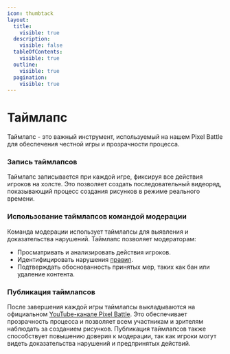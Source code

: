 ```yaml
---
icon: thumbtack
layout:
  title:
    visible: true
  description:
    visible: false
  tableOfContents:
    visible: true
  outline:
    visible: true
  pagination:
    visible: true
---
```


# Таймлапс

Таймлапс - это важный инструмент, используемый на нашем Pixel Battle для обеспечения честной игры и прозрачности процесса.

### Запись таймлапсов <a href="#recording" id="recording"></a>

Таймлапс записывается при каждой игре, фиксируя все действия игроков на холсте. Это позволяет создать последовательный видеоряд, показывающий процесс создания рисунков в режиме реального времени.

### Использование таймлапсов командой модерации <a href="#in-moderation" id="in-moderation"></a>

Команда модерации использует таймлапсы для выявления и доказательства нарушений. Таймлапс позволяет модераторам:

* Просматривать и анализировать действия игроков.
* Идентифицировать нарушения [правил](../rules/#canvas).
* Подтверждать обоснованность принятых мер, таких как бан или удаление контента.

### Публикация таймлапсов <a href="#publishing" id="publishing"></a>

После завершения каждой игры таймлапсы выкладываются на официальном [YouTube-канале Pixel Battle](https://www.youtube.com/@pixelate-it). Это обеспечивает прозрачность процесса и позволяет всем участникам и зрителям наблюдать за созданием рисунков. Публикация таймлапсов также способствует повышению доверия к модерации, так как игроки могут видеть доказательства нарушений и предпринятых действий.
